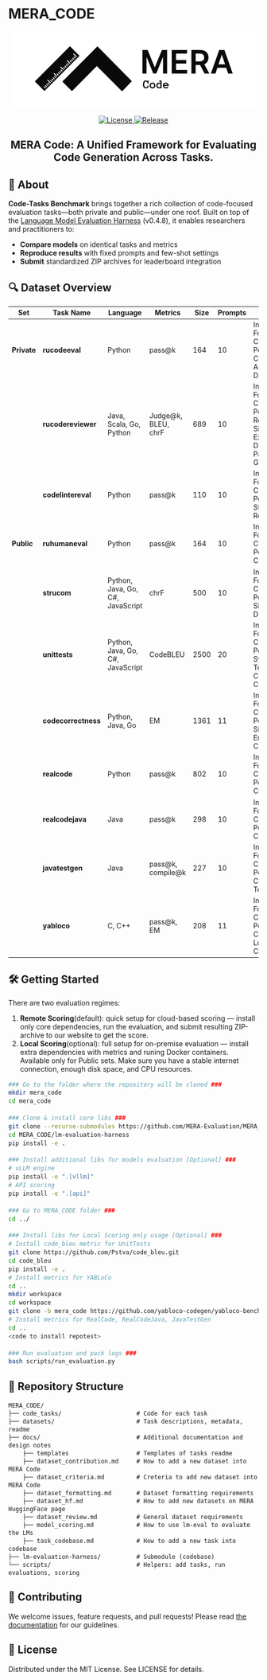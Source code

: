 # MERA_CODE

<p align="center">
  <picture>
    <img alt="MERA Code" src="docs/mera-code-logo.svg" style="max-width: 100%;">
  </picture>
</p>

<p align="center">
    <a href="https://opensource.org/licenses/MIT">
    <img alt="License" src="https://img.shields.io/badge/License-MIT-yellow.svg">
    </a>
    <a href="https://github.com/MERA-Evaluation/MERA_CODE/tree/main">
    <img alt="Release" src="https://img.shields.io/badge/release-v1.0.0-blue">
    </a>

</p>

<h2 align="center">
    <p> MERA Code: A Unified Framework for Evaluating Code Generation Across Tasks.
</p>
</h2>

## 🚀 About

**Code-Tasks Benchmark** brings together a rich collection of code-focused evaluation tasks—both private and public—under one roof. Built on top of the [Language Model Evaluation Harness](https://github.com/EleutherAI/lm-evaluation-harness) (v0.4.8), it enables researchers and practitioners to:

- **Compare models** on identical tasks and metrics
- **Reproduce results** with fixed prompts and few-shot settings
- **Submit** standardized ZIP archives for leaderboard integration


## 🔍 Dataset Overview

| Set         | Task Name          | Language                         | Metrics                        | Size | Prompts | Skills                                                        |
| ----------- | ------------------ | -------------------------------- | ------------------------------ | ---- | ------- | ------------------------------------------------------------- |
| **Private** | **rucodeeval**     | Python                           | pass@k                         | 164  | 10      | Instruction Following, Code Perception, Completion, Algorithms & Data Structures |
|             | **rucodereviewer** | Java, Scala, Go, Python          | Judge@k, BLEU, chrF            | 689  | 10      | Instruction Following, Code Perception, Review, Simulation, Explanation, Design Patterns, Style Guides |
|             | **codelintereval** | Python                           | pass@k                         | 110  | 10      | Instruction Following, Code Perception, Style Guides, Review, Editing |
| **Public**  | **ruhumaneval**    | Python                           | pass@k                         | 164  | 10      | Instruction Following, Code Perception, Completion            |
|             | **strucom**        | Python, Java, Go, C#, JavaScript | chrF                           | 500  | 10      | Instruction Following, Code Perception, Simulation, Documentation |
|             | **unittests**      | Python, Java, Go, C#, JavaScript | CodeBLEU                       | 2500 | 20      | Instruction Following, Code Perception, Synthesis, Testing, Long Context Comprehension |
|             | **codecorrectness**| Python, Java, Go                 | EM                             | 1361 | 11      | Instruction Following, Code Perception, Simulation, Error Classification |
|             | **realcode**       | Python                           | pass@k                         | 802  | 10      | Instruction Following, Code Perception, Completion            |
|             | **realcodejava**   | Java                             | pass@k                         | 298  | 10      | Instruction Following, Code Perception, Completion            |
|             | **javatestgen**    | Java                             | pass@k, compile@k              | 227  | 10      | Instruction Following, Code Perception, Completion, Testing   |
|             | **yabloco**        | C, C++                           | pass@k, EM                     | 208  | 11      | Instruction Following, Code Perception, Completion,  Long Context Comprehension    |


## 🛠 Getting Started

 
There are two evaluation regimes:
1. **Remote Scoring**(default): quick setup for cloud-based scoring — install only core dependencies, run the evaluation, and submit resulting ZIP-archive to our website to get the score. 
2. **Local Scoring**(optional): full setup for on-premise evaluation — install extra dependencies with metrics and runing Docker containers. Available only for Public sets. Make sure you have a stable internet connection, enough disk space, and CPU resources.


```bash
### Go to the folder where the repository will be cloned ###
mkdir mera_code
cd mera_code

### Clone & install core libs ###
git clone --recurse-submodules https://github.com/MERA-Evaluation/MERA_CODE.git
cd MERA_CODE/lm-evaluation-harness
pip install -e .

### Install additional libs for models evaluation [Optional] ###
# vLLM engine
pip install -e ".[vllm]"
# API scoring
pip install -e ".[api]"

### Go to MERA_CODE folder ###
cd ../

### Install libs for Local Scoring only usage [Optional] ###
# Install code_bleu metric for UnitTests
git clone https://github.com/Pstva/code_bleu.git
cd code_bleu
pip install -e .
# Install metrics for YABLoCo
cd ..
mkdir workspace
cd workspace
git clone -b mera_code https://github.com/yabloco-codegen/yabloco-benchmark
# Install metrics for RealCode, RealCodeJava, JavaTestGen
cd ..
<code to install repotest>

### Run evaluation and pack logs ###
bash scripts/run_evaluation.py
```

## 📁 Repository Structure

```text
MERA_CODE/
├── code_tasks/                     # Code for each task
├── datasets/                       # Task descriptions, metadata, readme
├── docs/                           # Additional documentation and design notes
    ├── templates                   # Templates of tasks readme
    ├── dataset_contribution.md     # How to add a new dataset into MERA Code
    ├── dataset_criteria.md         # Creteria to add new dataset into MERA Code
    ├── dataset_formatting.md       # Dataset formatting requirements
    ├── dataset_hf.md               # How to add new datasets on MERA HuggingFace page
    ├── dataset_review.md           # General dataset requirements
    ├── model_scoring.md            # How to use lm-eval to evaluate the LMs
    ├── task_codebase.md            # How to add a new task into codebase
├── lm-evaluation-harness/          # Submodule (codebase)
└── scripts/                        # Helpers: add tasks, run evaluations, scoring
```


## 🤝 Contributing

We welcome issues, feature requests, and pull requests! Please read [the documentation](docs/) for our guidelines.



## 📝 License

Distributed under the MIT License. See LICENSE for details.

